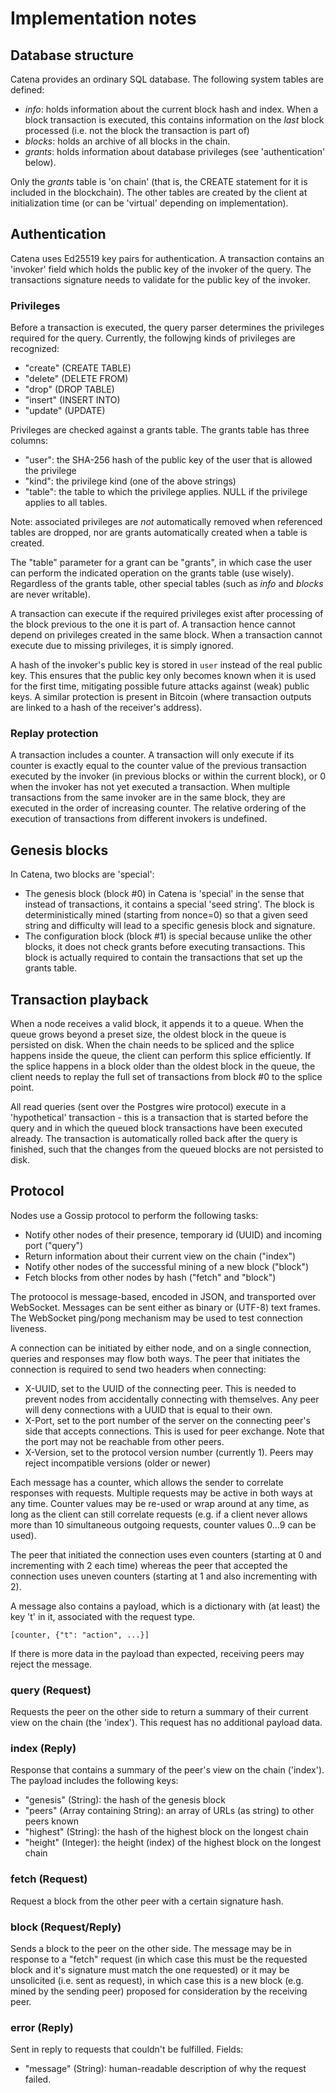 # Implementation notes

## Database structure

Catena provides an ordinary SQL database. The following system tables are defined:

* _info_: holds information about the current block hash and index. When a block transaction is executed, this contains information on the *last* block processed (i.e. not the block the transaction is part of)
* _blocks_: holds an archive of all blocks in the chain.
* _grants_: holds information about database privileges (see 'authentication' below).

Only the _grants_ table is 'on chain' (that is, the CREATE statement for it is included in the blockchain). The other tables are
created by the client at initialization time (or can be 'virtual' depending on implementation).

## Authentication

Catena uses Ed25519 key pairs for authentication. A transaction contains an 'invoker' field which holds the public key of the
invoker of the query. The transactions signature needs to validate for the public key of the invoker.

### Privileges

Before a transaction is executed, the query parser determines the privileges required for the query. Currently, the followjng
kinds of privileges are recognized:

* "create" (CREATE TABLE)
* "delete" (DELETE FROM)
* "drop" (DROP TABLE)
* "insert" (INSERT INTO)
* "update" (UPDATE)

Privileges are checked against a grants table. The grants table has three columns:
* "user": the SHA-256 hash of the public key of the user that is allowed the privilege
* "kind": the privilege kind (one of the above strings)
* "table": the table to which the privilege applies. NULL if the privilege applies to all tables.

Note: associated privileges are *not* automatically removed when referenced tables are dropped, nor are grants automatically created when a table is created.

The "table" parameter for a grant can be "grants", in which case the user can perform the indicated operation on the grants table (use wisely). Regardless of the grants table, other special tables (such as _info_ and _blocks_ are never writable).

A transaction can execute if the required privileges exist after processing of the block previous to the one it is part of. A transaction hence cannot depend on privileges created in the same block. When a transaction cannot execute due to missing privileges, it is simply ignored.

A hash of the invoker's public key is stored in `user` instead of the real public key. This ensures that the public key only
becomes known when it is used for the first time, mitigating possible future attacks against (weak) public keys. A similar
protection is present in Bitcoin (where transaction outputs are linked to a hash of the receiver's address).

### Replay protection

A transaction includes a counter. A transaction will only execute if its counter is exactly equal to the counter value of the previous transaction executed by the invoker (in previous blocks or within the current block), or 0 when the invoker has not yet executed a transaction. When multiple transactions from the same invoker are in the same block, they are executed in the order of increasing counter. The relative ordering of the execution of transactions from different invokers is undefined.

## Genesis blocks

In Catena, two blocks are 'special':

* The genesis block (block #0) in Catena is 'special' in the sense that instead of transactions, it contains a special 'seed string'. The block is deterministically mined (starting from nonce=0) so that a given seed string and difficulty will lead to a specific genesis block and signature.
* The configuration block (block #1) is special because unlike the other blocks, it does not check grants before executing transactions. This block is actually required to contain the transactions that set up the grants table.

## Transaction playback

When a node receives a valid block, it appends it to a queue. When the queue grows beyond a preset size, the oldest block
in the queue is persisted on disk. When the chain needs to be spliced and the splice happens inside the queue, the client can
perform this splice efficiently. If the splice happens in a block older than the oldest block in the queue, the client needs to
replay the full set of transactions from block #0 to the splice point.

All read queries (sent over the Postgres wire protocol) execute in a 'hypothetical' transaction - this is a transaction that is started
before the query and in which the queued block transactions have been executed already. The transaction is automatically
rolled back after the query is finished, such that the changes from the queued blocks are not persisted to disk.

## Protocol

Nodes use a Gossip protocol to perform the following tasks:

* Notify other nodes of their presence, temporary id (UUID) and incoming port ("query")
* Return information about their current view on the chain ("index")
* Notify other nodes of the successful mining of a new block ("block")
* Fetch blocks from other nodes by hash ("fetch" and "block")

The protoocol is message-based, encoded in JSON, and transported over WebSocket. Messages can be sent either as binary
or (UTF-8) text frames. The WebSocket ping/pong mechanism may be used to test connection liveness.

A connection can be initiated by either node, and on a single connection, queries and responses may flow both ways. 
The peer that initiates the connection is required to send two headers when connecting:

* X-UUID, set to the UUID of the connecting peer. This is needed to prevent nodes from accidentally connecting with themselves. Any peer will deny connections with a UUID that is equal to their own.
* X-Port, set to the port number of the server on the connecting peer's side that accepts connections. This is used for peer exchange. Note that the port may not be reachable from other peers.
* X-Version, set to the protocol version number (currently 1). Peers may reject incompatible versions (older or newer)

Each message has a counter, which allows the sender to correlate responses with requests. Multiple requests may be active
in both ways at any time. Counter values may be re-used or wrap around at any time, as long as the client can still correlate
requests (e.g. if a client never allows more than 10 simultaneous outgoing requests, counter values 0...9 can be used). 

The peer that initiated the connection uses even counters (starting at 0 and incrementing with 2 each time) whereas the
peer that accepted the connection uses uneven counters (starting at 1 and also incrementing with 2).

A message also contains a payload,  which is a dictionary with (at least) the key 't' in it,  associated with the request type.

````
[counter, {"t": "action", ...}]
````

If there is more data in the payload than expected, receiving peers may reject the message. 

### query (Request)

Requests the peer on the other side to return a summary of their current view on the chain (the 'index'). This request has
no additional payload data.


### index (Reply)

Response that contains a summary of the peer's view on the chain ('index'). The payload includes the following keys:

* "genesis" (String): the hash of the genesis block 
* "peers" (Array containing String): an array of URLs (as string) to other peers known
* "highest" (String): the hash of the highest block on the longest chain
* "height" (Integer): the height (index) of the highest block on the longest chain

### fetch (Request)

Request a block from the other peer with a certain signature hash.

### block (Request/Reply)

Sends a block to the peer on the other side. The message may be in response to a "fetch" request (in which case this must
be the requested block and it's signature must match the one requested) or it may be unsolicited (i.e. sent as request),
in which case this is a new block (e.g. mined by the sending peer) proposed for consideration by the receiving peer.

### error (Reply)

Sent in reply to requests that couldn't be fulfilled. Fields:

* "message" (String): human-readable description of why the request failed.
